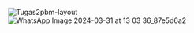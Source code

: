 ![Tugas2pbm-layout](https://github.com/nisalhrni/Tugas2-PBM/assets/142313673/01a43ad9-1e28-4bfe-a044-27e86e2d52e2)
![WhatsApp Image 2024-03-31 at 13 03 36_87e5d6a2](https://github.com/nisalhrni/Tugas2-PBM/assets/142313673/681b3297-85fe-4bd9-aa97-4c934954d3db)
